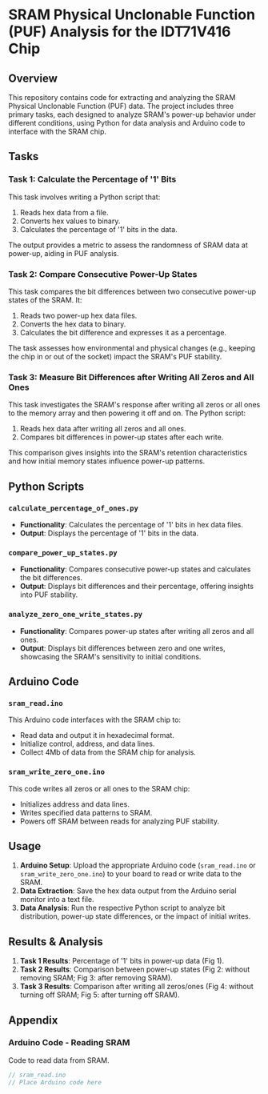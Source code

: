 # SRAM Physical Unclonable Function (PUF) Analysis for the IDT71V416 Chip
## Overview
This repository contains code for extracting and analyzing the SRAM Physical Unclonable Function (PUF) data. The project includes three primary tasks, each designed to analyze SRAM's power-up behavior under different conditions, using Python for data analysis and Arduino code to interface with the SRAM chip.

## Tasks

### Task 1: Calculate the Percentage of '1' Bits
This task involves writing a Python script that:
1. Reads hex data from a file.
2. Converts hex values to binary.
3. Calculates the percentage of '1' bits in the data.

The output provides a metric to assess the randomness of SRAM data at power-up, aiding in PUF analysis.

### Task 2: Compare Consecutive Power-Up States
This task compares the bit differences between two consecutive power-up states of the SRAM. It:
1. Reads two power-up hex data files.
2. Converts the hex data to binary.
3. Calculates the bit difference and expresses it as a percentage.

The task assesses how environmental and physical changes (e.g., keeping the chip in or out of the socket) impact the SRAM's PUF stability.

### Task 3: Measure Bit Differences after Writing All Zeros and All Ones
This task investigates the SRAM's response after writing all zeros or all ones to the memory array and then powering it off and on. The Python script:
1. Reads hex data after writing all zeros and all ones.
2. Compares bit differences in power-up states after each write.

This comparison gives insights into the SRAM's retention characteristics and how initial memory states influence power-up patterns.

## Python Scripts

### `calculate_percentage_of_ones.py`
- **Functionality**: Calculates the percentage of '1' bits in hex data files.
- **Output**: Displays the percentage of '1' bits in the data.

### `compare_power_up_states.py`
- **Functionality**: Compares consecutive power-up states and calculates the bit differences.
- **Output**: Displays bit differences and their percentage, offering insights into PUF stability.

### `analyze_zero_one_write_states.py`
- **Functionality**: Compares power-up states after writing all zeros and all ones.
- **Output**: Displays bit differences between zero and one writes, showcasing the SRAM's sensitivity to initial conditions.

## Arduino Code

### `sram_read.ino`
This Arduino code interfaces with the SRAM chip to:
- Read data and output it in hexadecimal format.
- Initialize control, address, and data lines.
- Collect 4Mb of data from the SRAM chip for analysis.

### `sram_write_zero_one.ino`
This code writes all zeros or all ones to the SRAM chip:
- Initializes address and data lines.
- Writes specified data patterns to SRAM.
- Powers off SRAM between reads for analyzing PUF stability.

## Usage

1. **Arduino Setup**: Upload the appropriate Arduino code (`sram_read.ino` or `sram_write_zero_one.ino`) to your board to read or write data to the SRAM.
2. **Data Extraction**: Save the hex data output from the Arduino serial monitor into a text file.
3. **Data Analysis**: Run the respective Python script to analyze bit distribution, power-up state differences, or the impact of initial writes.

## Results & Analysis
1. **Task 1 Results**: Percentage of '1' bits in power-up data (Fig 1).
2. **Task 2 Results**: Comparison between power-up states (Fig 2: without removing SRAM; Fig 3: after removing SRAM).
3. **Task 3 Results**: Comparison after writing all zeros/ones (Fig 4: without turning off SRAM; Fig 5: after turning off SRAM).

## Appendix

### Arduino Code - Reading SRAM
Code to read data from SRAM.

```cpp
// sram_read.ino
// Place Arduino code here
